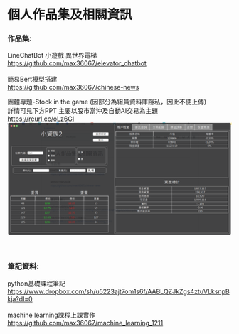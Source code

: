 # 個人作品集及相關資訊

### 作品集:<br>
LineChatBot 小遊戲 異世界電梯<br>
https://github.com/max36067/elevator_chatbot<br>
<br>
簡易Bert模型搭建<br>
https://github.com/max36067/chinese-news

團體專題-Stock in the game (因部分為組員資料庫隱私，因此不便上傳)<br>
詳情可見下方PPT
主要以股市當沖及自動AI交易為主題<br>
https://reurl.cc/oLz6Gl
![image](https://github.com/max36067/profile/blob/master/stock.PNG)

<br>

### 筆記資料:<br>
python基礎課程筆記<br>
https://www.dropbox.com/sh/u5223ajt7om1s6f/AABLQZJkZgs4ztuVLksnpBkja?dl=0<br>
<br>
machine learning課程上課實作<br>
https://github.com/max36067/machine_learning_1211
